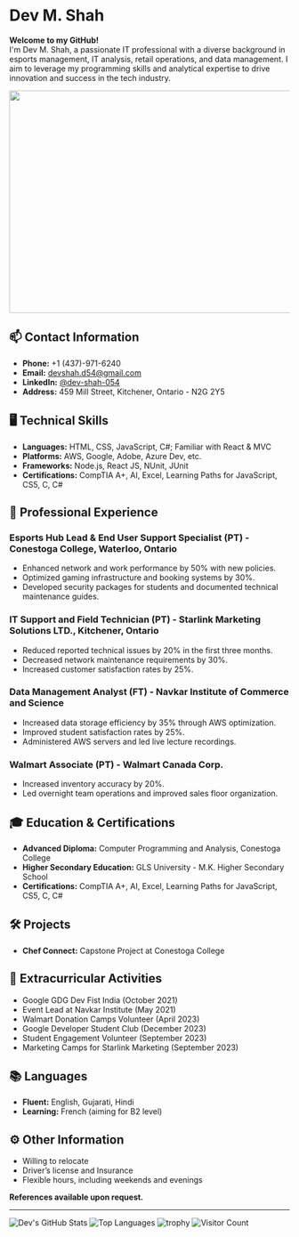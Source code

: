 # Dev M. Shah

**Welcome to my GitHub!**  
I'm Dev M. Shah, a passionate IT professional with a diverse background in esports management, IT analysis, retail operations, and data management. I aim to leverage my programming skills and analytical expertise to drive innovation and success in the tech industry.

<div align="center">
    <img src="https://media.giphy.com/media/3o7aD2saalBwwftBIY/giphy.gif" width="600" height="400"/>
</div>

## 📫 Contact Information
- **Phone:** +1 (437)-971-6240
- **Email:** devshah.d54@gmail.com
- **LinkedIn:** [@dev-shah-054](https://www.linkedin.com/in/dev-shah-054/)
- **Address:** 459 Mill Street, Kitchener, Ontario - N2G 2Y5

## 🖥️ Technical Skills
- **Languages:** HTML, CSS, JavaScript, C#; Familiar with React & MVC
- **Platforms:** AWS, Google, Adobe, Azure Dev, etc.
- **Frameworks:** Node.js, React JS, NUnit, JUnit
- **Certifications:** CompTIA A+, AI, Excel, Learning Paths for JavaScript, CS5, C, C#

## 🏢 Professional Experience
### Esports Hub Lead & End User Support Specialist (PT) - Conestoga College, Waterloo, Ontario
- Enhanced network and work performance by 50% with new policies.
- Optimized gaming infrastructure and booking systems by 30%.
- Developed security packages for students and documented technical maintenance guides.

### IT Support and Field Technician (PT) - Starlink Marketing Solutions LTD., Kitchener, Ontario
- Reduced reported technical issues by 20% in the first three months.
- Decreased network maintenance requirements by 30%.
- Increased customer satisfaction rates by 25%.

### Data Management Analyst (FT) - Navkar Institute of Commerce and Science
- Increased data storage efficiency by 35% through AWS optimization.
- Improved student satisfaction rates by 25%.
- Administered AWS servers and led live lecture recordings.

### Walmart Associate (PT) - Walmart Canada Corp.
- Increased inventory accuracy by 20%.
- Led overnight team operations and improved sales floor organization.

## 🎓 Education & Certifications
- **Advanced Diploma:** Computer Programming and Analysis, Conestoga College
- **Higher Secondary Education:** GLS University - M.K. Higher Secondary School
- **Certifications:** CompTIA A+, AI, Excel, Learning Paths for JavaScript, CS5, C, C#

## 🛠️ Projects
- **Chef Connect:** Capstone Project at Conestoga College

## 🌟 Extracurricular Activities
- Google GDG Dev Fist India (October 2021)
- Event Lead at Navkar Institute (May 2021)
- Walmart Donation Camps Volunteer (April 2023)
- Google Developer Student Club (December 2023)
- Student Engagement Volunteer (September 2023)
- Marketing Camps for Starlink Marketing (September 2023)

## 📚 Languages
- **Fluent:** English, Gujarati, Hindi
- **Learning:** French (aiming for B2 level)

## ⚙️ Other Information
- Willing to relocate
- Driver’s license and Insurance
- Flexible hours, including weekends and evenings

**References available upon request.**

---

![Dev's GitHub Stats](https://github-readme-stats.vercel.app/api?username=devshah-git&show_icons=true&theme=radical)
![Top Languages](https://github-readme-stats.vercel.app/api/top-langs/?username=devshah-git&layout=compact&theme=radical)
![trophy](https://github-profile-trophy.vercel.app/?username=devshah-git)
![Visitor Count](https://komarev.com/ghpvc/?username=devshah-git&color=blue)
